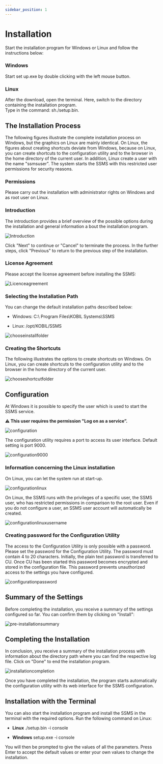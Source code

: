 ```yaml
---
sidebar_position: 1
---
```

# Installation

Start the installation program for Windows or Linux and follow the instructions below:

### Windows

Start set up.exe by double clicking with the left mouse button.

### Linux

After the download, open the terminal. Here, switch to the directory containing the installation program.  
Type in the command:
    sh./setup.bin.  

## The Installation Process

The following figures illustrate the complete installation process on Windows, but the graphics on Linux are mainly identical. On Linux, the figures about creating shortcuts deviate from Windows, because on Linux, you can create shortcuts to the configuration utility and to the browser in the home directory of the current user. In addition, Linux create a user with the name "ssmsuser". The system starts the SSMS with this restricted user permissions for security reasons.  

### Permissions

Please carry out the installation with administrator rights on Windows and as root user on Linux.

### Introduction

The introduction provides a brief overview of the possible options during the installation and general information a bout the installation program.

![Introduction](./files/installation_introduction.png)  

Click "Next" to continue or "Cancel" to terminate the process. In the further steps, click "Previous" to return to the previous step of the installation.  

### License Agreement  

Please accept the license agreement before installing the SSMS:  

![Licenceagreement](./files/installation_licenceagreement.png)  

### Selecting the Installation Path  

You can change the default installation paths described below:
* Windows:
    C:\ Program Files\KOBIL Systems\SSMS  

* Linux:
    /opt/KOBIL/SSMS  


![chooseinstallfolder](./files/installation_chooseinstallfolder.png)  

### Creating the Shortcuts  

The following illustrates the options to create shortcuts on Windows. On Linux, you can create shortcuts to the configuration utility and to the browser in the home directory of the current user.  

![chooseshortcutfolder](./files/installation_chooseshortcutfolder.png)  


## Configuration  

At Windows it is possible to specify the user which is used to start the SSMS service.

**:warning: This user requires the permission "Log on as a service”.**

![configuration](./files/installation_configuration.png)  

The configuration utility requires a port to access its user interface. Default setting is port 9000.  

![configuration9000](./files/installation_configuration9000.png)  

### Information concerning the Linux installation  

On Linux, you can let the system run at start-up.  

![configurationlinux](./files/installation_configurationlinux.png)  

On Linux, the SSMS runs with the privileges of a specific user, the SSMS user, who has restricted permissions in comparison to the root user. Even if you do not configure a user, an SSMS user account will automatically be created.  

![configurationlinuxusername](./files/installation_configurationlinuxusername.png)  

### Creating password for the Configuration Utility  

The access to the Configuration Utility is only possible with a password. Please set the password for the Configuration Utility. The password must contain 4 to 20 characters. Initially, the plain text password is transferred to CU. Once CU has been started this password becomes encrypted and stored in the configuration file. This password prevents unauthorized access to the settings you have configured.  

![configurationpassword](./files/installation_configurationpassword.png)  

## Summary of the Settings  

 Before completing the installation, you receive a summary of the settings configured so far. You can confirm them by clicking on "Install":  

 ![pre-installationsummary](./files/installation_summary.png)  

## Completing the Installation  

In conclusion, you receive a summary of the installation process with information about the directory path where you can find the respective log file. Click on "Done" to end the installation program.  

  ![installationcompletion](./files/installation_completion.png)  

Once you have completed the installation, the program starts automatically the configuration utility with its web interface for the SSMS configuration.  

## Installation with the Terminal  

You can also start the installation program and install the SSMS in the terminal with the required options. Run the following command on Linux:  
- **Linux**
           ./setup.bin -i console  

- **Windows**
            setup.exe -i  console  

You will then be prompted to give the values of all the parameters. Press Enter to accept the default values or enter your own values to change the installation.  
